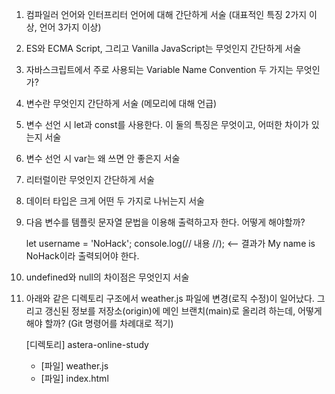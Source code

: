 <!--
  21.10.01 Assignment

  Deep Dive 01 - 06
  책을 통한 공부와 구글에 검색하기
  -->

1. 컴파일러 언어와 인터프리터 언어에 대해 간단하게 서술 (대표적인 특징 2가지 이상, 언어 3가지 이상)

2. ES와 ECMA Script, 그리고 Vanilla JavaScript는 무엇인지 간단하게 서술

3. 자바스크립트에서 주로 사용되는 Variable Name Convention 두 가지는 무엇인가?

4. 변수란 무엇인지 간단하게 서술 (메모리에 대해 언급)

5. 변수 선언 시 let과 const를 사용한다. 이 둘의 특징은 무엇이고, 어떠한 차이가 있는지 서술

6. 변수 선언 시 var는 왜 쓰면 안 좋은지 서술

7. 리터럴이란 무엇인지 간단하게 서술

8. 데이터 타입은 크게 어떤 두 가지로 나뉘는지 서술

9. 다음 변수를 템플릿 문자열 문법을 이용해 출력하고자 한다. 어떻게 해야할까?

   let username = 'NoHack';
   console.log(// 내용 //); <-- 결과가 My name is NoHack이라 출력되어야 한다.

10. undefined와 null의 차이점은 무엇인지 서술

11. 아래와 같은 디렉토리 구조에서 weather.js 파일에 변경(로직 수정)이 일어났다.
    그리고 갱신된 정보를 저장소(origin)에 메인 브랜치(main)로 올리려 하는데, 어떻게 해야 할까? (Git 명령어를 차례대로 적기)

    [디렉토리] astera-online-study

    - [파일] weather.js
    - [파일] index.html
